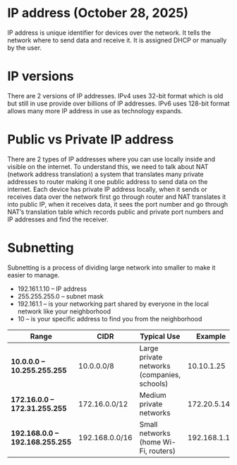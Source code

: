 # IP address (October 28, 2025)

IP address is unique identifier for devices over the network. It tells the network where to send data and receive it. It is assigned DHCP or manually by the user. 
# IP versions

There are 2 versions of IP addresses. IPv4 uses 32-bit format which is old but still in use provide over billions of IP addresses. IPv6 uses 128-bit format allows many more IP address in use as technology expands.
# Public vs Private IP address
There are 2 types of IP addresses where you can use locally inside and visible on the internet. To understand this, we need to talk about NAT (network address translation) a system that translates many private addresses to router making it one public address to send data on the internet. Each device has private IP address locally, when it sends or receives data over the network first go through router and NAT translates it into public IP, when it receives data, it sees the port number and go through NAT’s translation table which records public and private port numbers and IP addresses and find the receiver. 
# Subnetting
Subnetting is a process of dividing large network into smaller to make it easier to manage. 

* 192.161.1.10 – IP address
* 255.255.255.0 – subnet mask
* 192.161.1 – is your networking part shared by everyone in the local network like your neighborhood  
* 10 – is your specific address to find you from the neighborhood 

| Range                             | CIDR           | Typical Use                                 | Example      |
| --------------------------------- | -------------- | ------------------------------------------- | ------------ |
| **10.0.0.0 – 10.255.255.255**     | 10.0.0.0/8     | Large private networks (companies, schools) | 10.10.1.25   |
| **172.16.0.0 – 172.31.255.255**   | 172.16.0.0/12  | Medium private networks                     | 172.20.5.14  |
| **192.168.0.0 – 192.168.255.255** | 192.168.0.0/16 | Small networks (home Wi-Fi, routers)        | 192.168.1.10 |


